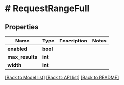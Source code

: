 # # RequestRangeFull

## Properties

Name | Type | Description | Notes
------------ | ------------- | ------------- | -------------
**enabled** | **bool** |  |
**max_results** | **int** |  |
**width** | **int** |  |

[[Back to Model list]](../../README.md#models) [[Back to API list]](../../README.md#endpoints) [[Back to README]](../../README.md)
